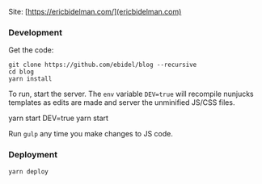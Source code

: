 Site: [https://ericbidelman.com/](ericbidelman.com)

### Development

Get the code:

    git clone https://github.com/ebidel/blog --recursive
    cd blog
    yarn install

To run, start the server. The `env` variable `DEV=true` will recompile
nunjucks templates as edits are made and server the unminified JS/CSS files.

   yarn start
   DEV=true yarn start

Run `gulp` any time you make changes to JS code.

### Deployment

    yarn deploy
